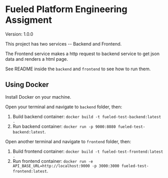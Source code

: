 # Fueled Platform Engineering Assigment

Version: 1.0.0

This project has two services -- Backend and Frontend.

The Frontend service makes a http request to backend service to get json data and renders a html page.

See README inside the `backend` and `frontend` to see how to run them.


## Using Docker

Install Docker on your machine.

Open your terminal and navigate to `backend` folder, then:
1. Build backend container: `docker build -t fueled-test-backend:latest .`
2. Run backend container: `docker run -p 9000:8080 fueled-test-backend:latest`.


Open another terminal and navigate to `frontend` folder, then:
1. Build frontend container: `docker build -t fueled-test-frontend:latest .`
2. Run frontend container: `docker run -e API_BASE_URL=http://localhost:9000 -p 3000:3000 fueled-test-frontend:latest`.
